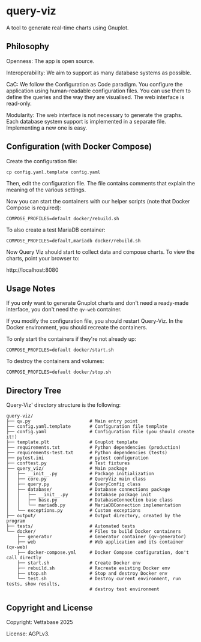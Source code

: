 # query-viz
A tool to generate real-time charts using Gnuplot.


## Philosophy

Openness: The app is open source.

Interoperability: We aim to support as many database systems as possible.

CaC: We follow the Configuration as Code paradigm. You configure the application using human-readable
configuration files. You can use them to define the queries and the way they are visualised.
The web interface is read-only.

Modularity: The web interface is not necessary to generate the graphs. Each database system support
is implemented in a separate file. Implementing a new one is easy.


## Configuration (with Docker Compose)

Create the configuration file:

```
cp config.yaml.template config.yaml
```

Then, edit the configuration file. The file contains comments that explain the meaning
of the various settings.

Now you can start the containers with our helper scripts
(note that Docker Compose is required):

```
COMPOSE_PROFILES=default docker/rebuild.sh
```

To also create a test MariaDB container:

```
COMPOSE_PROFILES=default,mariadb docker/rebuild.sh
```

Now Query Viz should start to collect data and compose charts.
To view the charts, point your browser to:

http://localhost:8080


## Usage Notes

If you only want to generate Gnuplot charts and don't need a ready-made
interface, you don't need the `qv-web` container.

If you modify the configuration file, you should restart Query-Viz.
In the Docker environment, you should recreate the containers.

To only start the containers if they're not already up:

```
COMPOSE_PROFILES=default docker/start.sh
```

To destroy the containers and volumes:

```
COMPOSE_PROFILES=default docker/stop.sh
```


## Directory Tree

Query-Viz' directory structure is the following:

```
query-viz/
├── qv.py                      # Main entry point
├── config.yaml.template       # Configuration file template
├── config.yaml                # Configuration file (you should create it!)
├── template.plt               # Gnuplot template
├── requirements.txt           # Python dependencies (production)
├── requirements-test.txt      # Python dependencies (tests)
├── pytest.ini                 # pytest configuration
├── conftest.py                # Test fixtures
├── query_viz/                 # Main package
│   ├── __init__.py            # Package initialization
│   ├── core.py                # QueryViz main class
│   ├── query.py               # QueryConfig class
│   ├── database/              # Database connections package
│   │   ├── __init__.py        # Database package init
│   │   ├── base.py            # DatabaseConnection base class
│   │   └── mariadb.py         # MariaDBConnection implementation
│   └── exceptions.py          # Custom exceptions
├── output/                    # Output directory, created by the program
├── tests/                     # Automated tests
└── docker/                    # Files to build Docker containers
    ├── generator              # Generator container (qv-generator)
    ├── web                    # Web application and its container (qv-web)
    ├── docker-compose.yml     # Docker Compose configuration, don't call directly
    ├── start.sh               # Create Docker env
    ├── rebuild.sh             # Recreate existing Docker env
    ├── stop.sh                # Stop and destroy Docker env
    └── test.sh                # Destroy current environment, run tests, show results,
                               # destroy test environment
```


## Copyright and License

Copyright: Vettabase 2025

License: AGPLv3.
